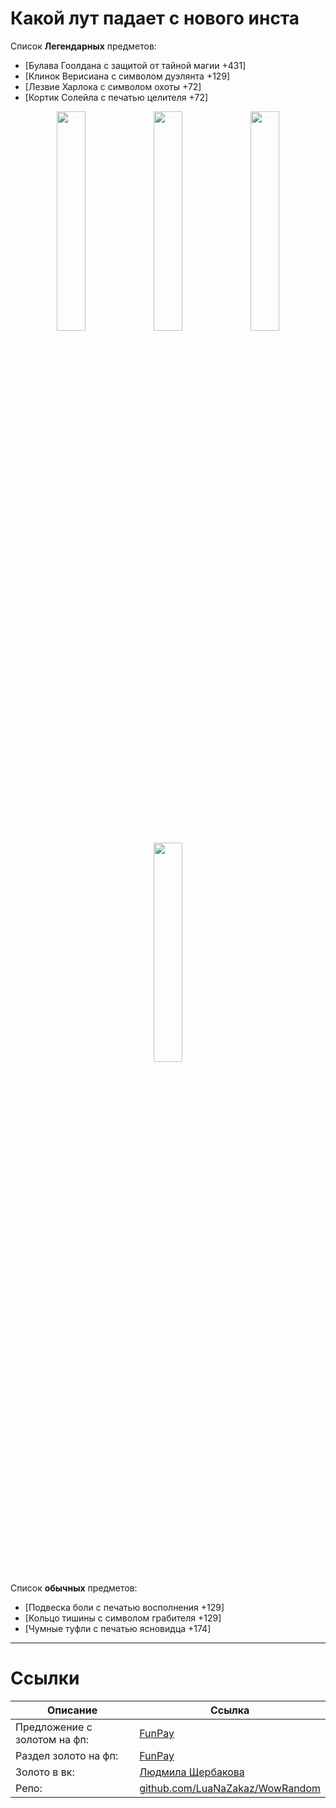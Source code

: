 # Какой лут падает с нового инста

Список **Легендарных** предметов:

- [Булава Гоолдана с защитой от тайной магии +431]
- [Клинок Верисиана с символом дуэлянта +129]
- [Лезвие Харлока с символом охоты +72]
- [Кортик Солейла с печатью целителя +72]
<p align="center">
  <img width="30%" src="https://i.imgur.com/i7qX7Yd.jpeg">
  <img width="30%" src="https://i.imgur.com/mUtrVFC.jpeg">
  <img width="30%" src="https://i.imgur.com/ofLzZ5v.jpeg">
  <img width="30%" src="https://i.imgur.com/bKYwNYr.jpeg">
</p>

Список **обычных** предметов:
- [Подвеска боли с печатью восполнения +129]
- [Кольцо тишины с символом грабителя +129]
- [Чумные туфли с печатью ясновидца +174]

<p align="center">

</p>

---

# Ссылки
| Описание | Ссылка |
| ------ | ------ |
Предложение с золотом на фп: | [FunPay](https://funpay.com/chips/offer?id=1169011-32-34-4450-18)
Раздел золото на фп: | [FunPay](https://funpay.com/chips/34/)
Золото в вк: | [Людмила Щербакова](https://vk.com/id719582569)
Репо: | [github.com/LuaNaZakaz/WowRandom](https://github.com/LuaNaZakaz/WowRandom)
